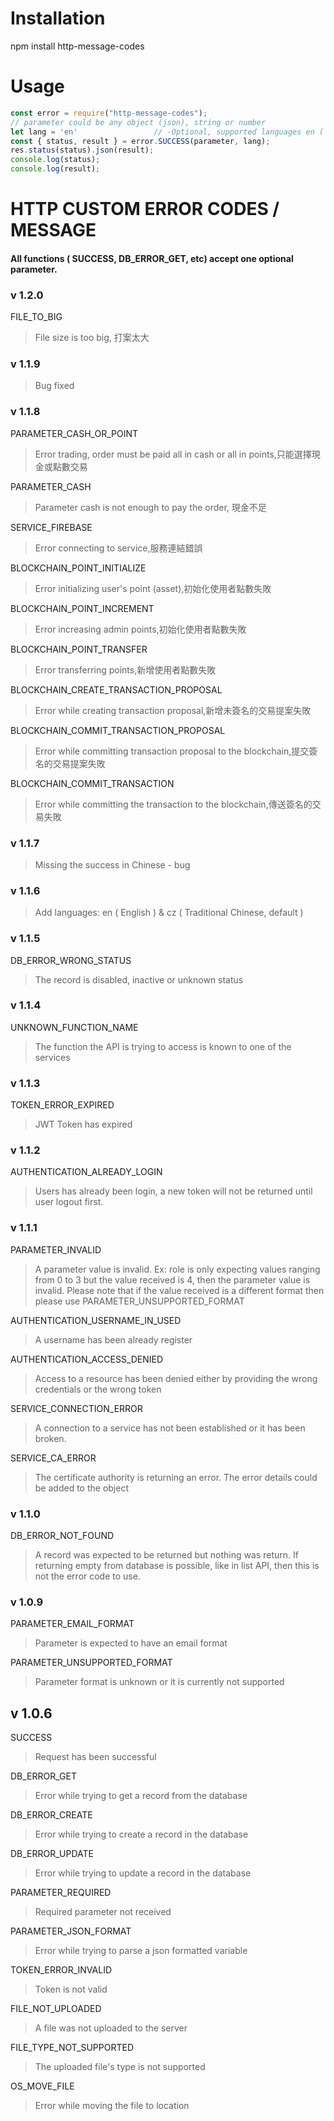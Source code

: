 # Installation

npm install http-message-codes

# Usage
```javascript
const error = require("http-message-codes");
// parameter could be any object (json), string or number
let lang = 'en'                 // -Optional, supported languages en ( English ), cz ( Traditional Chinese ) - default language cz
const { status, result } = error.SUCCESS(parameter, lang);
res.status(status).json(result);
console.log(status);
console.log(result);
```
# HTTP CUSTOM ERROR CODES / MESSAGE
#### All functions ( SUCCESS, DB_ERROR_GET, etc) accept one optional parameter.

### v 1.2.0
FILE_TO_BIG
>File size is too big, 打案太大

### v 1.1.9
>Bug fixed

### v 1.1.8
PARAMETER_CASH_OR_POINT
>Error trading, order must be paid all in cash or all in points,只能選擇現金或點數交易

PARAMETER_CASH
>Parameter cash is not enough to pay the order, 現金不足

SERVICE_FIREBASE
>Error connecting to service,服務連結錯誤

BLOCKCHAIN_POINT_INITIALIZE
>Error initializing user's point (asset),初始化使用者點數失敗

BLOCKCHAIN_POINT_INCREMENT
>Error increasing admin points,初始化使用者點數失敗

BLOCKCHAIN_POINT_TRANSFER
>Error transferring points,新增使用者點數失敗

BLOCKCHAIN_CREATE_TRANSACTION_PROPOSAL
>Error while creating transaction proposal,新增未簽名的交易提案失敗

BLOCKCHAIN_COMMIT_TRANSACTION_PROPOSAL
>Error while committing transaction proposal to the blockchain,提交簽名的交易提案失敗

BLOCKCHAIN_COMMIT_TRANSACTION
>Error while committing the transaction to the blockchain,傳送簽名的交易失敗

### v 1.1.7
> Missing the success in Chinese - bug

### v 1.1.6
> Add languages: en ( English ) & cz ( Traditional Chinese, default )

### v 1.1.5
DB_ERROR_WRONG_STATUS
> The record is disabled, inactive or unknown status

### v 1.1.4

UNKNOWN_FUNCTION_NAME
> The function the API is trying to access is known to one of the services

### v 1.1.3

TOKEN_ERROR_EXPIRED
> JWT Token has expired

### v 1.1.2

AUTHENTICATION_ALREADY_LOGIN
> Users has already been login, a new token will not be returned until user logout first.

### v 1.1.1

PARAMETER_INVALID
> A parameter value is invalid. Ex: role is only expecting values ranging from 0 to 3 but the value received is 4, then the parameter value is invalid. Please note that if the value received is a different format then please use PARAMETER_UNSUPPORTED_FORMAT

AUTHENTICATION_USERNAME_IN_USED
> A username has been already register

AUTHENTICATION_ACCESS_DENIED
> Access to a resource has been denied either by providing the wrong credentials or the wrong token

SERVICE_CONNECTION_ERROR
> A connection to a service has not been established or it has been broken.

SERVICE_CA_ERROR
> The certificate authority is returning an error. The error details could be added to the object

### v 1.1.0

DB_ERROR_NOT_FOUND
> A record was expected to be returned but nothing was return. If returning empty from database is possible, like in list API, then this is not the error code to use.

### v 1.0.9

PARAMETER_EMAIL_FORMAT
> Parameter is expected to have an email format

PARAMETER_UNSUPPORTED_FORMAT
> Parameter format is unknown or it is currently not supported

## v 1.0.6
SUCCESS
> Request has been successful 

DB_ERROR_GET
> Error while trying to get a record from the database 

DB_ERROR_CREATE
> Error while trying to create a record in the database


DB_ERROR_UPDATE
> Error while trying to update a record in the database

PARAMETER_REQUIRED
> Required parameter not received 

PARAMETER_JSON_FORMAT
> Error while trying to parse a json formatted variable

TOKEN_ERROR_INVALID
> Token is not valid

FILE_NOT_UPLOADED
> A file was not uploaded to the server

FILE_TYPE_NOT_SUPPORTED
> The uploaded file's type is not supported

OS_MOVE_FILE
> Error while moving the file to location